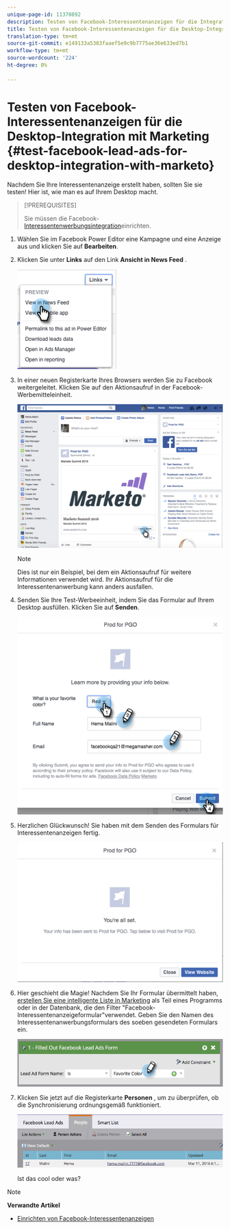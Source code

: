 ```yaml
---
unique-page-id: 11370892
description: Testen von Facebook-Interessentenanzeigen für die Integration von Desktop mit Marketing - Marketing - Dokumentation
title: Testen von Facebook-Interessentenanzeigen für die Desktop-Integration mit Marketing
translation-type: tm+mt
source-git-commit: e149133a5383faaef5e9c9b7775ae36e633ed7b1
workflow-type: tm+mt
source-wordcount: '224'
ht-degree: 0%

---
```



# Testen von Facebook-Interessentenanzeigen für die Desktop-Integration mit Marketing {#test-facebook-lead-ads-for-desktop-integration-with-marketo}

Nachdem Sie Ihre Interessentenanzeige erstellt haben, sollten Sie sie testen! Hier ist, wie man es auf Ihrem Desktop macht.

>[!PREREQUISITES]
>
>Sie müssen die Facebook- [Interessentenwerbungsintegration](set-up-facebook-lead-ads.md)einrichten.

1. Wählen Sie im Facebook Power Editor eine Kampagne und eine Anzeige aus und klicken Sie auf **Bearbeiten**.
1. Klicken Sie unter **Links** auf den Link **Ansicht in News Feed** .

   ![](assets/image2016-5-13-14-3a35-3a36.png)

1. In einer neuen Registerkarte Ihres Browsers werden Sie zu Facebook weitergeleitet. Klicken Sie auf den Aktionsaufruf in der Facebook-Werbemitteleinheit.

   ![](assets/image2016-5-13-14-3a42-3a45.png)

   >[!NOTE]
   >
   >Dies ist nur ein Beispiel, bei dem ein Aktionsaufruf für weitere Informationen verwendet wird. Ihr Aktionsaufruf für die Interessentenanwerbung kann anders ausfallen.

1. Senden Sie Ihre Test-Werbeeinheit, indem Sie das Formular auf Ihrem Desktop ausfüllen. Klicken Sie auf **Senden**.

   ![](assets/image2016-5-13-14-3a47-3a43.png)

1. Herzlichen Glückwunsch! Sie haben mit dem Senden des Formulars für Interessentenanzeigen fertig.

   ![](assets/image2016-5-13-14-3a52-3a57.png)

1. Hier geschieht die Magie! Nachdem Sie Ihr Formular übermittelt haben, [erstellen Sie eine intelligente Liste in Marketing](../../../product-docs/core-marketo-concepts/smart-lists-and-static-lists/creating-a-smart-list/create-a-smart-list.md) als Teil eines Programms oder in der Datenbank, die den Filter &quot;Facebook-Interessentenanzeigeformular&quot;verwendet. Geben Sie den Namen des Interessentenanwerbungsformulars des soeben gesendeten Formulars ein.

   ![](assets/image2016-3-11-8-3a59-3a34-1.png)

1. Klicken Sie jetzt auf die Registerkarte **Personen** , um zu überprüfen, ob die Synchronisierung ordnungsgemäß funktioniert.

   ![](assets/people.png)

   Ist das cool oder was?

>[!NOTE]
>
>**Verwandte Artikel**
>
>* [Einrichten von Facebook-Interessentenanzeigen](set-up-facebook-lead-ads.md)

>



